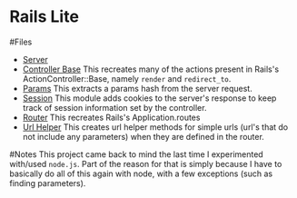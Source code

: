 Rails Lite
==========
#Files
* [Server](https://github.com/NatashaHull/AppAcademyProjects/blob/master/Week5/W5D3/rails_lite-skeleton/test/my_first_server.rb)
* [Controller Base](https://github.com/NatashaHull/AppAcademyProjects/blob/master/Week5/W5D3/rails_lite-skeleton/lib/rails_lite/controller_base.rb)
This recreates many of the actions present in Rails's ActionController::Base, namely `render` and `redirect_to`.
* [Params](https://github.com/NatashaHull/AppAcademyProjects/blob/master/Week5/W5D3/rails_lite-skeleton/lib/rails_lite/params.rb)
This extracts a params hash from the server request.
* [Session](https://github.com/NatashaHull/AppAcademyProjects/blob/master/Week5/W5D3/rails_lite-skeleton/lib/rails_lite/session.rb)
This module adds cookies to the server's response to keep track of session information set by the controller.
* [Router](https://github.com/NatashaHull/AppAcademyProjects/blob/master/Week5/W5D3/rails_lite-skeleton/lib/rails_lite/router.rb)
This recreates Rails's Application.routes
* [Url Helper](https://github.com/NatashaHull/AppAcademyProjects/blob/master/Week5/W5D3/rails_lite-skeleton/lib/rails_lite/url_helper.rb)
This creates url helper methods for simple urls (url's that do not include any parameters) when they are defined in the router.

#Notes
This project came back to mind the last time I experimented with/used `node.js`. Part of the reason for that is simply because I have to basically do all of this again with node, with a few exceptions (such as finding parameters).
